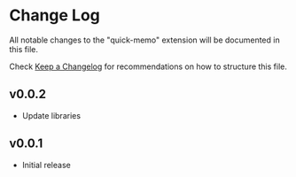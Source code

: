# Change Log

All notable changes to the "quick-memo" extension will be documented in this file.

Check [Keep a Changelog](http://keepachangelog.com/) for recommendations on how to structure this file.

## v0.0.2
- Update libraries
## v0.0.1

- Initial release